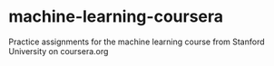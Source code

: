 # machine-learning-coursera
Practice assignments for the machine learning course from Stanford University on coursera.org
